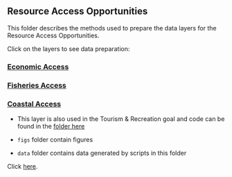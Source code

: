 ## Resource Access Opportunities

This folder describes the methods used to prepare the data layers for the Resource Access Opportunities.

Click on the layers to see data preparation:

### [Economic Access](https://ohi-northeast.github.io/ne-prep/prep/rao/economic_access.html)

### [Fisheries Access](https://ohi-northeast.github.io/ne-prep/prep/rao/fisheries_access.html)

### [Coastal Access](https://ohi-northeast.github.io/ne-prep/prep/tr/coastal_access.html)
- This layer is also used in the Tourism & Recreation goal and code can be found in the [folder here](https://github.com/OHI-Northeast/ne-prep/tree/gh-pages/prep/tr)

- `figs` folder contain figures
- `data` folder contains data generated by scripts in this folder

Click [here](https://github.com/OHI-Northeast/ne-scores/blob/master/metadata_documentation/ohi_model/goal_descriptions/rao_description.md#resource-access-opportunities).

